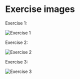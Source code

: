 # Exercise images

Exercise 1: 
   
![Exercise 1](https://gitlab.labranet.jamk.fi/AB6912/mobile-exercises/-/raw/main/ReactBasics/Practice1.png)  

Exercise 2: 
   
![Exercise 2](https://gitlab.labranet.jamk.fi/AB6912/mobile-exercises/-/raw/main/ReactBasics/Practice2.png)  

Exercise 3:  
  
![Exercise 3](https://gitlab.labranet.jamk.fi/AB6912/mobile-exercises/-/raw/main/ReactBasics/Practice3.png)  
